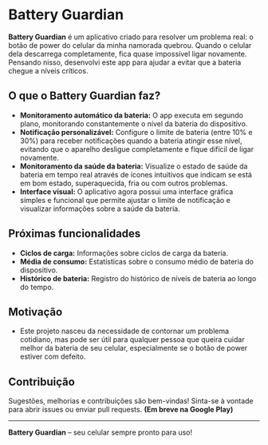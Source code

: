 # Battery Guardian

**Battery Guardian** é um aplicativo criado para resolver um problema real: o botão de power do celular da minha namorada quebrou. Quando o celular dela descarrega completamente, fica quase impossível ligar novamente. Pensando nisso, desenvolvi este app para ajudar a evitar que a bateria chegue a níveis críticos.

## O que o Battery Guardian faz?

- **Monitoramento automático da bateria:** O app executa em segundo plano, monitorando constantemente o nível da bateria do dispositivo.
- **Notificação personalizável:** Configure o limite de bateria (entre 10% e 30%) para receber notificações quando a bateria atingir esse nível, evitando que o aparelho desligue completamente e fique difícil de ligar novamente.
- **Monitoramento da saúde da bateria:** Visualize o estado de saúde da bateria em tempo real através de ícones intuitivos que indicam se está em bom estado, superaquecida, fria ou com outros problemas.
- **Interface visual:** O aplicativo agora possui uma interface gráfica simples e funcional que permite ajustar o limite de notificação e visualizar informações sobre a saúde da bateria.

## Próximas funcionalidades

- **Ciclos de carga:** Informações sobre ciclos de carga da bateria.
- **Média de consumo:** Estatísticas sobre o consumo médio de bateria do dispositivo.
- **Histórico de bateria:** Registro do histórico de níveis de bateria ao longo do tempo.

## Motivação

- Este projeto nasceu da necessidade de contornar um problema cotidiano, mas pode ser útil para qualquer pessoa que queira cuidar melhor da bateria de seu celular, especialmente se o botão de power estiver com defeito.

## Contribuição

Sugestões, melhorias e contribuições são bem-vindas! Sinta-se à vontade para abrir issues ou enviar pull requests.
**(Em breve na Google Play)**

---
**Battery Guardian** – seu celular sempre pronto para uso!
